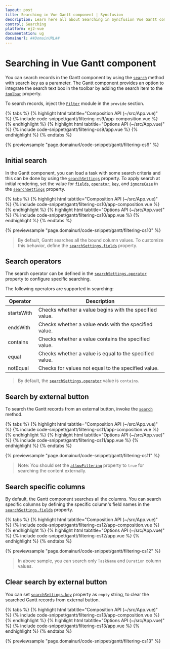 ```yaml
---
layout: post
title: Searching in Vue Gantt component | Syncfusion
description: Learn here all about Searching in Syncfusion Vue Gantt component of Syncfusion Essential JS 2 and more.
control: Searching 
platform: ej2-vue
documentation: ug
domainurl: ##DomainURL##
---
```


# Searching in Vue Gantt component

You can search records in the Gantt component by using the [`search`](https://ej2.syncfusion.com/vue/documentation/api/gantt/#search) method with search key as a parameter. The Gantt component provides an option to integrate the search text box in the toolbar by adding the search item to the [`toolbar`](https://ej2.syncfusion.com/vue/documentation/api/gantt/#toolbar) property.

To search records, inject the [`Filter`](https://ej2.syncfusion.com/vue/documentation/api/gantt/#filtermodule) module in the `provide` section.

{% tabs %}
{% highlight html tabtitle="Composition API (~/src/App.vue)" %}
{% include code-snippet/gantt/filtering-cs9/app-composition.vue %}
{% endhighlight %}
{% highlight html tabtitle="Options API (~/src/App.vue)" %}
{% include code-snippet/gantt/filtering-cs9/app.vue %}
{% endhighlight %}
{% endtabs %}
        
{% previewsample "page.domainurl/code-snippet/gantt/filtering-cs9" %}

## Initial search

In the Gantt component, you can load a task with some search criteria and this can be done by using the [`searchSettings`](https://ej2.syncfusion.com/vue/documentation/api/gantt/searchSettings/) property. To apply search at initial rendering, set the value for [`fields`](https://ej2.syncfusion.com/vue/documentation/api/gantt/searchSettings/#fields), [`operator`](https://ej2.syncfusion.com/vue/documentation/api/gantt/searchSettings/#operator), [`key`](https://ej2.syncfusion.com/vue/documentation/api/gantt/searchSettings/#key), and [`ignoreCase`](https://ej2.syncfusion.com/vue/documentation/api/gantt/searchSettings/#ignorecase) in the [`searchSettings`](https://ej2.syncfusion.com/vue/documentation/api/gantt/searchSettings/) property.

{% tabs %}
{% highlight html tabtitle="Composition API (~/src/App.vue)" %}
{% include code-snippet/gantt/filtering-cs10/app-composition.vue %}
{% endhighlight %}
{% highlight html tabtitle="Options API (~/src/App.vue)" %}
{% include code-snippet/gantt/filtering-cs10/app.vue %}
{% endhighlight %}
{% endtabs %}
        
{% previewsample "page.domainurl/code-snippet/gantt/filtering-cs10" %}

> By default, Gantt searches all the bound column values. To customize this behavior, define the [`searchSettings.fields`](https://ej2.syncfusion.com/vue/documentation/api/gantt/searchSettings/#fields) property.

## Search operators

The search operator can be defined in the [`searchSettings.operator`](https://ej2.syncfusion.com/vue/documentation/api/gantt/searchSettings/#operator) property to configure specific searching.

The following operators are supported in searching:

Operator |Description
-----|-----
startsWith |Checks whether a value begins with the specified value.
endsWith |Checks whether a value ends with the specified value.
contains |Checks whether a value contains the specified value.
equal |Checks whether a value is equal to the specified value.
notEqual |Checks for values not equal to the specified value.

> By default, the [`searchSettings.operator`](https://ej2.syncfusion.com/vue/documentation/api/gantt/searchSettings/#operator) value is `contains`.

## Search by external button

To search the Gantt records from an external button, invoke the [`search`](https://ej2.syncfusion.com/vue/documentation/api/gantt/#search) method.

{% tabs %}
{% highlight html tabtitle="Composition API (~/src/App.vue)" %}
{% include code-snippet/gantt/filtering-cs11/app-composition.vue %}
{% endhighlight %}
{% highlight html tabtitle="Options API (~/src/App.vue)" %}
{% include code-snippet/gantt/filtering-cs11/app.vue %}
{% endhighlight %}
{% endtabs %}
        
{% previewsample "page.domainurl/code-snippet/gantt/filtering-cs11" %}

>Note: You should set the [`allowFiltering`](https://ej2.syncfusion.com/vue/documentation/api/gantt/#allowfiltering) property to `true` for searching the content externally.

## Search specific columns

By default, the Gantt component searches all the columns. You can search specific columns by defining the specific column's field names in the [`searchSettings.fields`](https://ej2.syncfusion.com/vue/documentation/api/gantt/searchSettings/#fields) property.

{% tabs %}
{% highlight html tabtitle="Composition API (~/src/App.vue)" %}
{% include code-snippet/gantt/filtering-cs12/app-composition.vue %}
{% endhighlight %}
{% highlight html tabtitle="Options API (~/src/App.vue)" %}
{% include code-snippet/gantt/filtering-cs12/app.vue %}
{% endhighlight %}
{% endtabs %}
        
{% previewsample "page.domainurl/code-snippet/gantt/filtering-cs12" %}

> In above sample, you can search only `TaskName` and `Duration` column values.

## Clear search by external button

You can set [`searchSettings.key`](https://ej2.syncfusion.com/vue/documentation/api/gantt/searchSettings/#key) property as `empty` string, to clear the searched Gantt records from external button.

{% tabs %}
{% highlight html tabtitle="Composition API (~/src/App.vue)" %}
{% include code-snippet/gantt/filtering-cs13/app-composition.vue %}
{% endhighlight %}
{% highlight html tabtitle="Options API (~/src/App.vue)" %}
{% include code-snippet/gantt/filtering-cs13/app.vue %}
{% endhighlight %}
{% endtabs %}
        
{% previewsample "page.domainurl/code-snippet/gantt/filtering-cs13" %}